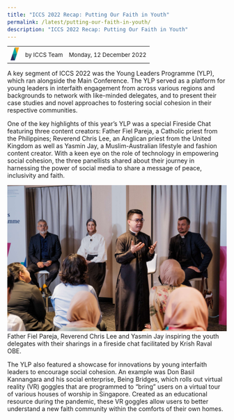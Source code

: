 ```yaml
---
title: "ICCS 2022 Recap: Putting Our Faith in Youth"
permalink: /latest/putting-our-faith-in-youth/
description: "ICCS 2022 Recap: Putting Our Faith in Youth"
---
```

<table>
 <tr>
	 <td><img src="/images/ICCS-parallelogram_narrow.png" style="width:20px"></td>
	 <td><font size="-1">by ICCS Team</font></td>
	 <td><font size="-1">Monday, 12 December 2022</font></td>
	</tr>
	<tr></tr>
</table>

A key segment of ICCS 2022 was the Young Leaders Programme (YLP), which ran alongside the Main Conference. The YLP served as a platform for young leaders in interfaith engagement from across various regions and backgrounds to network with like-minded delegates, and to present their case studies and novel approaches to fostering social cohesion in their respective communities.

One of the key highlights of this year’s YLP was a special Fireside Chat featuring three content creators: Father Fiel Pareja, a Catholic priest from the Philippines; Reverend Chris Lee, an Anglican priest from the United Kingdom as well as Yasmin Jay, a Muslim-Australian lifestyle and fashion content creator. With a keen eye on the role of technology in empowering social cohesion, the three panellists shared about their journey in harnessing the power of social media to share a message of peace, inclusivity and faith.

![](/images/ICCS__2022-09-07__14-22-27.jpg)
Father Fiel Pareja, Reverend Chris Lee and Yasmin Jay inspiring the youth delegates with their sharings in a fireside chat facilitated by Krish Raval OBE.

The YLP also featured a showcase for innovations by young interfaith leaders to encourage social cohesion. An example was Don Basil Kannangara and his social enterprise, Being Bridges, which rolls out virtual reality (VR) goggles that are programmed to “bring” users on a virtual tour of various houses of worship in Singapore. Created as an educational resource during the pandemic, these VR goggles allow users to better understand a new faith community within the comforts of their own homes.

